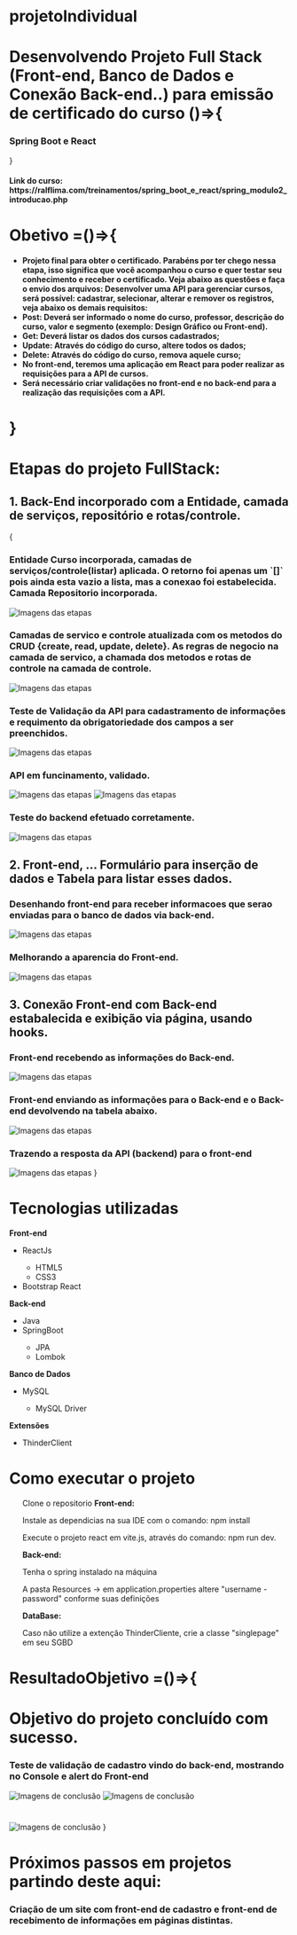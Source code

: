 # projetoIndividual

<h1>
    Desenvolvendo Projeto Full Stack (Front-end, Banco de Dados e Conexão Back-end..) para emissão de certificado do curso ()=>{
        <h3>Spring Boot e React</h3>
    }
</h1>

<h4>Link do curso: https://ralflima.com/treinamentos/spring_boot_e_react/spring_modulo2_introducao.php</h4>

<h1>Obetivo =()=>{</h1>
<h4>
    <ul>
        <li>
            Projeto final para obter o certificado.
            Parabéns por ter chego nessa etapa, isso significa que você acompanhou o curso e quer testar seu conhecimento e receber o certificado. Veja abaixo as questões e faça o envio dos arquivos:
            Desenvolver uma API para gerenciar cursos, será possível: cadastrar, selecionar, alterar e remover os registros, veja abaixo os demais requisitos:
        </li>
        <li><strong>Post:</strong> Deverá ser informado o nome do curso, professor, descrição do curso, valor e segmento (exemplo: Design Gráfico ou Front-end).</li>
        <li><strong>Get:</strong> Deverá listar os dados dos cursos cadastrados;</li>
        <li><strong>Update:</strong> Através do código do curso, altere todos os dados;</li>
        <li><strong>Delete:</strong> Através do código do curso, remova aquele curso;</li>
        <li>No front-end, teremos uma aplicação em React para poder realizar as requisições para a API de cursos.</li>
        <li>Será necessário criar validações no front-end e no back-end para a realização das requisições com a API.</li>
    </ul>
</h4>

<h1>}</h1>

<h1>Etapas do projeto FullStack:</h1>
<h2>1. Back-End incorporado com a Entidade, camada de serviços, repositório e rotas/controle.</h2>
{
<h3>Entidade Curso incorporada, camadas de serviços/controle(listar) aplicada. O retorno foi apenas um `[]` pois ainda esta vazio a lista, mas a conexao foi estabelecida. Camada Repositorio incorporada.</h3>
<img src='img/CamadaDeServicos.png' alt='Imagens das etapas'>
<h3>Camadas de servico e controle atualizada com os metodos do CRUD {create, read, update, delete}. As regras de negocio na camada de servico, a chamada dos metodos e rotas de controle na camada de controle.</h3>
<img src='img/CamadaDeControle.png' alt='Imagens das etapas'>
<h3>Teste de Validação da API para cadastramento de informações e requimento da obrigatoriedade dos campos a ser preenchidos.</h3>
<img src='img/TesteDeValidacao.png' alt='Imagens das etapas'>
<h3>API em funcinamento, validado.</h3>
<img src='img/TesteDeValidacao2.png' alt='Imagens das etapas'>
<img src='img/TesteDeValidacao3.png' alt='Imagens das etapas'>
<h3>Teste do backend efetuado corretamente.</h3>
<img src='img/TesteDeValidacao4.png' alt='Imagens das etapas'>
<h2>2. Front-end, ... <strong>Formulário</strong> para inserção de dados e <strong>Tabela</strong> para listar esses dados.</h2>
<h3>Desenhando front-end para receber informacoes que serao enviadas para o banco de dados via back-end.</h3>
<img src='img/DesenhandoFrontEnd.png' alt='Imagens das etapas'>
<h3>Melhorando a aparencia do Front-end.</h3>
<img src='img/DesenhandoFrontEnd2.png' alt='Imagens das etapas'>
<h2>3. Conexão Front-end com Back-end estabalecida e exibição via página, usando hooks.</h2>
<h3>Front-end recebendo as informações do Back-end.</h3>
<img src='DesenhandoFullStack1.png' alt='Imagens das etapas'>
<h3>Front-end enviando as informações para o Back-end e o Back-end devolvendo na tabela abaixo.</h3>
<img src='DesenhandoFullStack2.png' alt='Imagens das etapas'>
<h3>Trazendo a resposta da API (backend) para o front-end</h3>
<img src='DesenhandoFullStack3.png' alt='Imagens das etapas'>
}

<h1>Tecnologias utilizadas</h1>
<strong>Front-end</strong>
<ul>
    <li>ReactJs</li>
        <ul>
            <li>HTML5</li>
            <li>CSS3</li>
        </ul>
    <li>Bootstrap React</li>
</ul>
<strong>Back-end</strong>
<ul>
    <li>Java</li>
    <li>SpringBoot</li>
        <ul>
            <li>JPA</li>
            <li>Lombok</li>
        </ul>
</ul>
<strong>Banco de Dados</strong>
<ul>
    <li>MySQL</li>
        <ul>
            <li>MySQL Driver</li>
        </ul>
</ul>
<strong>Extensões</strong>
<ul>
    <li>ThinderClient</li>
</ul>

<h1><strong>Como executar o projeto</strong></h1>
<ul>
    Clone o repositorio
    <strong>Front-end:</strong>
    <p>Instale as dependicias na sua IDE com o comando: npm install</p>
    <p>Execute o projeto react em vite.js, através do comando: npm run dev.</p>
    <strong>Back-end:</strong>
    <p>Tenha o spring instalado na máquina</p>
    <p>A pasta Resources -> em application.properties altere "username - password" conforme suas definições</p>
    <strong>DataBase:</strong>
    <p>Caso não utilize a extenção ThinderCliente, crie a classe "singlepage" em seu SGBD</p>
    
</ul>

<h1>ResultadoObjetivo =()=>{</h1>
<h1>Objetivo do projeto concluído com sucesso.</h1>
<h3>Teste de validação de cadastro vindo do back-end, mostrando no Console e alert do Front-end</h3>
<img src='.png'  alt='Imagens de conclusão'>
<img src='.png'  alt='Imagens de conclusão'>
<h1><!-- Objetivo do projeto concluído com sucesso! --></h1>
<img src='.png'  alt='Imagens de conclusão'>
}

<h1>Próximos passos em projetos partindo deste aqui:</h1>
<h3>Criação de um site com front-end de cadastro e front-end de recebimento de informações em páginas distintas.</h3>